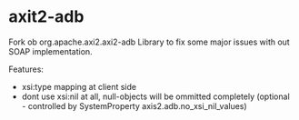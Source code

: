 # axit2-adb

Fork ob org.apache.axi2.axi2-adb Library to fix some major issues with out SOAP implementation.

Features:
* xsi:type mapping at client side
* dont use xsi:nil at all, null-objects will be ommitted completely 
(optional - controlled by SystemProperty axis2.adb.no_xsi_nil_values)
